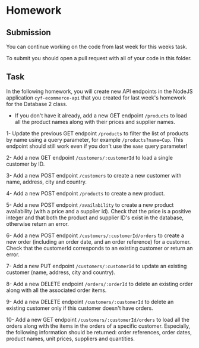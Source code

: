 # Homework

## Submission

You can continue working on the code from last week for this weeks task.

To submit you should open a pull request with all of your code in this folder.

## Task

In the following homework, you will create new API endpoints in the NodeJS application `cyf-ecommerce-api` that you created for last week's homework for the Database 2 class.

- If you don't have it already, add a new GET endpoint `/products` to load all the product names along with their prices and supplier names.

1- Update the previous GET endpoint `/products` to filter the list of products by name using a query parameter, for example `/products?name=Cup`. This endpoint should still work even if you don't use the `name` query parameter!

2- Add a new GET endpoint `/customers/:customerId` to load a single customer by ID.

3- Add a new POST endpoint `/customers` to create a new customer with name, address, city and country.

4- Add a new POST endpoint `/products` to create a new product.

5- Add a new POST endpoint `/availability` to create a new product availability (with a price and a supplier id). Check that the price is a positive integer and that both the product and supplier ID's exist in the database, otherwise return an error.

6- Add a new POST endpoint `/customers/:customerId/orders` to create a new order (including an order date, and an order reference) for a customer. Check that the customerId corresponds to an existing customer or return an error.

7- Add a new PUT endpoint `/customers/:customerId` to update an existing customer (name, address, city and country).

8- Add a new DELETE endpoint `/orders/:orderId` to delete an existing order along with all the associated order items.

9- Add a new DELETE endpoint `/customers/:customerId` to delete an existing customer only if this customer doesn't have orders.

10- Add a new GET endpoint `/customers/:customerId/orders` to load all the orders along with the items in the orders of a specific customer. Especially, the following information should be returned: order references, order dates, product names, unit prices, suppliers and quantities.
